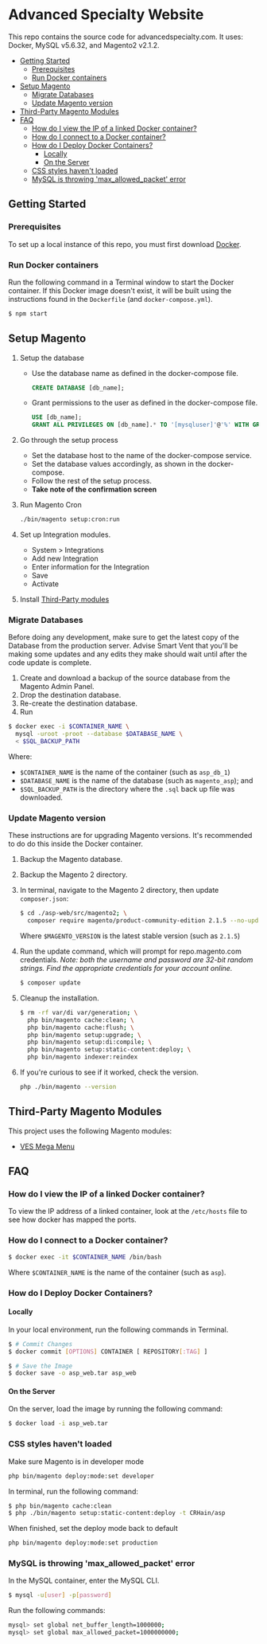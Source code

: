 Advanced Specialty Website
================================================================================

This repo contains the source code for advancedspecialty.com. It uses: Docker,
MySQL v5.6.32, and Magento2 v2.1.2.

<!-- toc -->

- [Getting Started](#getting-started)
  * [Prerequisites](#prerequisites)
  * [Run Docker containers](#run-docker-containers)
- [Setup Magento](#setup-magento)
  * [Migrate Databases](#migrate-databases)
  * [Update Magento version](#update-magento-version)
- [Third-Party Magento Modules](#third-party-magento-modules)
- [FAQ](#faq)
  * [How do I view the IP of a linked Docker container?](#how-do-i-view-the-ip-of-a-linked-docker-container)
  * [How do I connect to a Docker container?](#how-do-i-connect-to-a-docker-container)
  * [How do I Deploy Docker Containers?](#how-do-i-deploy-docker-containers)
    + [Locally](#locally)
    + [On the Server](#on-the-server)
  * [CSS styles haven't loaded](#css-styles-havent-loaded)
  * [MySQL is throwing 'max_allowed_packet' error](#mysql-is-throwing-max_allowed_packet-error)

<!-- tocstop -->

Getting Started
--------------------------------------------------------------------------------


### Prerequisites

To set up a local instance of this repo, you must first download
[Docker](https://www.docker.com/products/overview).


### Run Docker containers

Run the following command in a Terminal window to start the Docker container. If
this Docker image doesn't exist, it will be built using the instructions found
in the `Dockerfile` (and `docker-compose.yml`).

```sh
$ npm start
```


Setup Magento
--------------------------------------------------------------------------------

1. Setup the database
    - Use the database name as defined in the docker-compose file.

        ```sql
        CREATE DATABASE [db_name];
        ```

    - Grant permissions to the user as defined in the docker-compose file.

        ```sql
        USE [db_name];
        GRANT ALL PRIVILEGES ON [db_name].* TO '[mysqluser]'@'%' WITH GRANT OPTION;
        ```

2. Go through the setup process
    - Set the database host to the name of the docker-compose service.
    - Set the database values accordingly, as shown in the docker-compose.
    - Follow the rest of the setup process.
    - **Take note of the confirmation screen**

3. Run Magento Cron

    ```bash
    ./bin/magento setup:cron:run
    ```

4. Set up Integration modules.
    - System > Integrations
    - Add new Integration
    - Enter information for the Integration
    - Save
    - Activate

5. Install [Third-Party modules](#third-party-magento-modules)


### Migrate Databases

Before doing any development, make sure to get the latest copy of the Database
from the production server. Advise Smart Vent that you'll be making some updates
and any edits they make should wait until after the code update is complete.

1. Create and download a backup of the source database from the Magento Admin
Panel.
2. Drop the destination database.
3. Re-create the destination database.
4. Run

  ```sh
  $ docker exec -i $CONTAINER_NAME \
    mysql -uroot -proot --database $DATABASE_NAME \
    < $SQL_BACKUP_PATH
  ```

  Where:

  - `$CONTAINER_NAME` is the name of the container (such as `asp_db_1`)
  - `$DATABASE_NAME` is the name of the database (such as `magento_asp`); and
  - `$SQL_BACKUP_PATH` is the directory where the `.sql` back up file was
    downloaded.


### Update Magento version

These instructions are for upgrading Magento versions. It's recommended to do
do this inside the Docker container.

1. Backup the Magento database.
2. Backup the Magento 2 directory.
3. In terminal, navigate to the Magento 2 directory, then update
   `composer.json`:

    ```sh
    $ cd ./asp-web/src/magento2; \
      composer require magento/product-community-edition 2.1.5 --no-update
    ```

    Where `$MAGENTO_VERSION` is the latest stable version (such as `2.1.5`)

4. Run the update command, which will prompt for repo.magento.com credentials.
   *Note: both the username and password are 32-bit random strings. Find the
    appropriate credentials for your account online.*
    ```sh
    $ composer update
    ```

5. Cleanup the installation.
    ```sh
    $ rm -rf var/di var/generation; \
      php bin/magento cache:clean; \
      php bin/magento cache:flush; \
      php bin/magento setup:upgrade; \
      php bin/magento setup:di:compile; \
      php bin/magento setup:static-content:deploy; \
      php bin/magento indexer:reindex
    ```

6. If you're curious to see if it worked, check the version.

    ```sh
    php ./bin/magento --version
    ```

Third-Party Magento Modules
--------------------------------------------------------------------------------

This project uses the following Magento modules:
  - [VES Mega Menu](http://landofcoder.com/magento-2-mega-menu.html)


FAQ
--------------------------------------------------------------------------------

### How do I view the IP of a linked Docker container?
To view the IP address of a linked container, look at the `/etc/hosts` file to
see how docker has mapped the ports.


### How do I connect to a Docker container?
```sh
$ docker exec -it $CONTAINER_NAME /bin/bash
```

Where `$CONTAINER_NAME` is the name of the container (such as `asp`).


### How do I Deploy Docker Containers?

#### Locally
In your local environment, run the following commands in Terminal.

```sh
$ # Commit Changes
$ docker commit [OPTIONS] CONTAINER [ REPOSITORY[:TAG] ]

$ # Save the Image
$ docker save -o asp_web.tar asp_web
```


#### On the Server
On the server, load the image by running the following command:

```sh
$ docker load -i asp_web.tar
```


### CSS styles haven't loaded
Make sure Magento is in developer mode

```sh
php bin/magento deploy:mode:set developer
```

In terminal, run the following command:

```sh
$ php bin/magento cache:clean
$ php ./bin/magento setup:static-content:deploy -t CRHain/asp
```

When finished, set the deploy mode back to default

```sh
php bin/magento deploy:mode:set production
```

### MySQL is throwing 'max_allowed_packet' error
In the MySQL container, enter the MySQL CLI.

```sh
$ mysql -u[user] -p[password]
```

Run the following commands:

```sh
mysql> set global net_buffer_length=1000000;
mysql> set global max_allowed_packet=1000000000;
```
